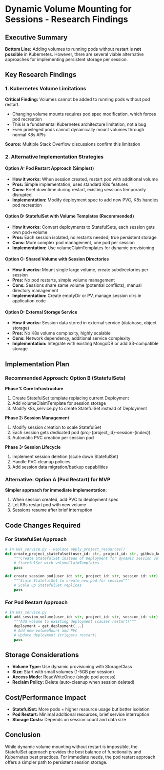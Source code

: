 # Dynamic Volume Mounting for Sessions - Research Findings

## Executive Summary

**Bottom Line:** Adding volumes to running pods without restart is **not possible** in Kubernetes. However, there are several viable alternative approaches for implementing persistent storage per session.

## Key Research Findings

### 1. Kubernetes Volume Limitations

**Critical Finding:** Volumes cannot be added to running pods without pod restart.

- Changing volume mounts requires pod spec modification, which forces pod recreation
- This is a fundamental Kubernetes architecture limitation, not a bug
- Even privileged pods cannot dynamically mount volumes through normal K8s APIs

**Source:** Multiple Stack Overflow discussions confirm this limitation

### 2. Alternative Implementation Strategies

#### Option A: Pod Restart Approach (Simplest)
- **How it works:** When session created, restart pod with additional volume
- **Pros:** Simple implementation, uses standard K8s features
- **Cons:** Brief downtime during restart, existing sessions temporarily disrupted
- **Implementation:** Modify deployment spec to add new PVC, K8s handles pod recreation

#### Option B: StatefulSet with Volume Templates (Recommended)
- **How it works:** Convert deployments to StatefulSets, each session gets own pod+volume
- **Pros:** Each session isolated, no restarts needed, true persistent storage
- **Cons:** More complex pod management, one pod per session
- **Implementation:** Use volumeClaimTemplates for dynamic provisioning

#### Option C: Shared Volume with Session Directories
- **How it works:** Mount single large volume, create subdirectories per session
- **Pros:** No pod restarts, simple volume management
- **Cons:** Sessions share same volume (potential conflicts), manual directory management
- **Implementation:** Create emptyDir or PV, manage session dirs in application code

#### Option D: External Storage Service
- **How it works:** Session data stored in external service (database, object storage)
- **Pros:** No K8s volume complexity, highly scalable
- **Cons:** Network dependency, additional service complexity
- **Implementation:** Integrate with existing MongoDB or add S3-compatible storage

## Implementation Plan

### Recommended Approach: Option B (StatefulSets)

**Phase 1: Core Infrastructure**
1. Create StatefulSet template replacing current Deployment
2. Add volumeClaimTemplate for session storage
3. Modify k8s_service.py to create StatefulSet instead of Deployment

**Phase 2: Session Management**
1. Modify session creation to scale StatefulSet
2. Each session gets dedicated pod (proj-{project_id}-session-{index})
3. Automatic PVC creation per session pod

**Phase 3: Session Lifecycle**
1. Implement session deletion (scale down StatefulSet)
2. Handle PVC cleanup policies
3. Add session data migration/backup capabilities

### Alternative: Option A (Pod Restart) for MVP

**Simpler approach for immediate implementation:**
1. When session created, add PVC to deployment spec
2. Let K8s restart pod with new volume
3. Sessions resume after brief interruption

## Code Changes Required

### For StatefulSet Approach

```python
# In k8s_service.py - Replace apply_project_resources()
def create_project_statefulset(user_id: str, project_id: str, github_key: str = None):
    """Create StatefulSet instead of Deployment for dynamic session volumes"""
    # StatefulSet with volumeClaimTemplates
    pass

def create_session_pod(user_id: str, project_id: str, session_id: str):
    """Scale StatefulSet to create new pod for session"""
    # Scale up StatefulSet replicas
    pass
```

### For Pod Restart Approach

```python
# In k8s_service.py
def add_session_volume(user_id: str, project_id: str, session_id: str):
    """Add volume to existing deployment (causes restart)"""
    deployment = get_deployment(...)
    # Add new volumeMount and PVC
    # Update deployment (triggers restart)
    pass
```

## Storage Considerations

- **Volume Type:** Use dynamic provisioning with StorageClass
- **Size:** Start with small volumes (1-5GB per session)
- **Access Mode:** ReadWriteOnce (single pod access)
- **Reclaim Policy:** Delete (auto-cleanup when session deleted)

## Cost/Performance Impact

- **StatefulSet:** More pods = higher resource usage but better isolation
- **Pod Restart:** Minimal additional resources, brief service interruption
- **Storage Costs:** Depends on session count and data size

## Conclusion

While dynamic volume mounting without restart is impossible, the StatefulSet approach provides the best balance of functionality and Kubernetes best practices. For immediate needs, the pod restart approach offers a simpler path to persistent session storage.